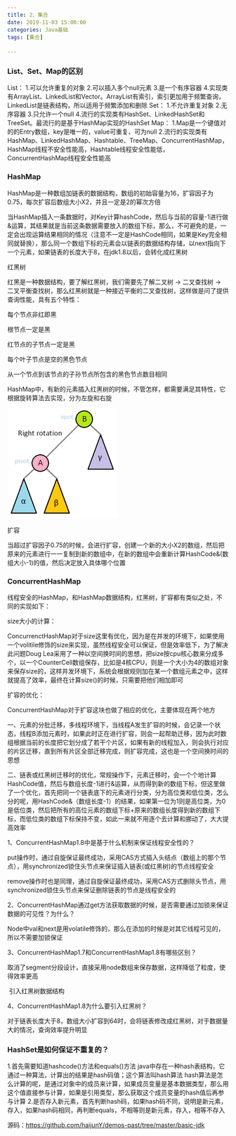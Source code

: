 ```yaml
---
title: 2、集合
date: 2019-11-03 15:00:00
categories: Java基础
tags: [集合]

---
```


### List、Set、Map的区别

List：
1.可以允许重复的对象
          2.可以插入多个null元素
          3.是一个有序容器
          4.实现类有ArrayList、LinkedList和Vector。ArrayList有索引，索引更加用于频繁查询，            LinkedList是链表结构，所以适用于频繁添加和删除
Set：
1.不允许重复对象
2.无序容器
3.只允许一个null
4.流行的实现类有HashSet、LinkedHashSet和TreeSet。最流行的是基于HashMap实现的HashSet
Map：
1.Map是一个键值对的的Entry数组，key是唯一的，value可重复、可为null
2.流行的实现类有HashMap、LinkedHashMap、Hashtable、TreeMap、ConcurrentHashMap，
HashMap线程不安全性能高，Hashtable线程安全性能低，ConcurrentHashMap线程安全性能高

### HashMap

HashMap是一种数组加链表的数据结构，数组的初始容量为16，扩容因子为0.75，每次扩容后数组大小X2，并且一定是2的幂次方倍

当HashMap插入一条数据时，对Key计算hashCode，然后与当前的容量-1进行做&运算，其结果就是当前这条数据需要放入的数组下标，那么，不可避免的是，一定会出现运算结果相同的情况（注意不一定是HashCode相同，如果是Key完全相同就替换），那么同一个数组下标的元素会以链表的数据结构存储，以next指向下一个元素，如果链表的长度大于8，在jdk1.8以后，会转化成红黑树

红黑树

红黑是一种数据结构，要了解红黑树，我们需要先了解二叉树 -> 二叉查找树 -> 二叉平衡查找树，那么红黑树就是一种接近平衡的二叉查找树，这样做是问了提供查询性能，具有五个特性：

每个节点非红即黑

根节点一定是黑

红节点的子节点一定是黑

每个叶子节点是空的黑色节点

从一个节点到该节点的子孙节点所包含的黑色节点数目相同

HashMap中，有新的元素插入红黑树的时候，不管怎样，都需要满足其特性，它根据旋转算法去实现，分为左旋和右旋

<img src="../../images/左旋和右旋动态图.gif">


扩容

当超过扩容因子0.75的时候，会进行扩容，创建一个新的大小X2的数组，然后把原来的元素进行一一复制到新的数组中，在新的数组中会重新计算HashCode&(数组大小-1)的值，然后决定放入具体哪个位置

### ConcurrentHashMap

线程安全的HashMap，和HashMap数据结构，红黑树，扩容都有类似之处，不同的实现如下：

size大小的计算：

ConcurrenctHashMap对于size这里有优化，因为是在并发的环境下，如果使用一个volitile修饰的size来实现，虽然线程安全可以保证，但是效率低下，为了解决此问题Doug Lea采用了一种以空间换时间的思想，把size按cpu核心数来分成多个，以一个CounterCell数组保存，比如是4核CPU，则是一个大小为4的数组对象来保存size的，这样并发环境下，系统会根据规则加在某一个数组元素之中，这样就提高了效率，最终在计算size()的时候，只需要把他们相加即可

扩容的优化：

ConcurrentHashMap对于扩容这块也做了相应的优化，主要体现在两个地方

一、元素的分批迁移，多线程环境下，当线程A发生扩容的时候，会记录一个状态，线程B添加元素时，如果此时正在进行扩容，则会一起帮助迁移，因为此时数组根据当前的长度把它划分成了若干个片区，如果有新的线程加入，则会执行对应的片区迁移，直到所有片区全部迁移完成，则扩容完成，这也是一个空间换时间的思想

二、链表或红黑树迁移时的优化，常规操作下，元素迁移时，会一个个地计算HashCode值，然后与数组长度-1进行&运算，从而得到新的数组下标，但这里做了一个优化，首先把同一个链表底下的元素进行分类，分为高位类和低位类，怎么分的呢，用HashCode&（数组长度-1）的结果，如果第一位为1则是高位类，为0是低位类，然后把所有的高位元素的数组下标+原来的数组长度得到新的数组下标，而低位类的数组下标保持不变，如此一来就不用逐个去计算和挪动了，大大提高效率

1、ConcurrentHashMap1.8中是基于什么机制来保证线程安全性的？

​		put操作时，通过自旋保证最终成功，采用CAS方式插入头结点（数组上的那个节点），用synchronized锁住头节点来保证插入链表(或红黑树)的节点线程安全

​		remove操作时也是同理，通过自旋保证最终成功，采用CAS方式删除头节点，用synchronized锁住头节点来保证删除链表的节点是线程安全的

2、ConcurrentHashMap通过get方法获取数据的时候，是否需要通过加锁来保证数据的可见性？为什么？

​		Node中val和next是用volatile修饰的，那么在添加的时候是对其它线程可见的，所以不需要加锁保证

3、ConcurrentHashMap1.7和ConcurrentHashMap1.8有哪些区别？

​		取消了segment分段设计，直接采用node数组来保存数据，这样降低了粒度，使得效率更高

​		引入红黑树数据结构

4、ConcurrentHashMap1.8为什么要引入红黑树？

​		对于链表长度大于8，数组大小扩容到64时，会将链表修改成红黑树，对于数据量大的情况，查询效率提升明显

### HashSet是如何保证不重复的？

1.首先需要知道hashcode()方法和equals()方法
java中存在一种hash表结构，它通过一种算法，计算出的结果是hash码值；这个算法叫hash算法
hash算法是怎么计算的呢，是通过对象中的成员来计算，如果成员变量是基本数据类型，那么用这个值直接参与计算，如果是引用类型，那么获取这个成员变量的hash值后再参与计算
2.是否存入新元素，首先判断hash码，如果hash码不同，说明是新元素，存入，如果hash码相同，再判断equals，不相等则是新元素，存入，相等不存入

源码：https://github.com/haijunY/demos-past/tree/master/basic-jdk